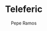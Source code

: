 ---
layout: ../../layouts/ImgLayout.astro
title: "Teleferic"
pubDate: 2022-07-01
description: "Canon EOS RP RF24-105mm F4-7.1 IS STM"
author: "Pepe Ramos"
name: "/bcn/img9.webp"
nextImg: "/bcn/img10.webp"
alt: "Plaça de Jacint Verdaguer "
galeria: "barcelona"
prev: "img8"
next: "img10"
---